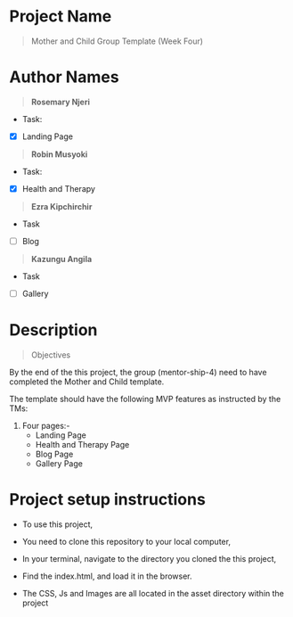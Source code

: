 # Project Name
> Mother and Child Group Template (Week Four)

# Author Names
> **Rosemary Njeri**
- Task:
- [X] Landing Page
 
> **Robin Musyoki**
- Task:
- [X] Health and Therapy
 
> **Ezra Kipchirchir**
- Task
 - [ ] Blog
 
> **Kazungu Angila**
- Task
 - [ ] Gallery


# Description

> Objectives

By the end of the this project, the group (mentor-ship-4) need to have completed the Mother and Child template.

The template should have the following MVP features as instructed by the TMs:
1. Four pages:-
    - Landing Page
    - Health and Therapy Page
    - Blog Page
    - Gallery Page


# Project setup instructions

- To use this project,
- You need to clone this repository to your local computer,
- In your terminal, navigate to the directory you cloned the this project,
- Find the index.html, and load it in the browser.

- The CSS, Js and Images are all located in the asset directory within the project
